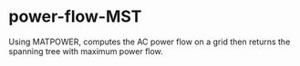 power-flow-MST
==============

Using MATPOWER, computes the AC power flow on a grid then returns the spanning tree with maximum power flow.
